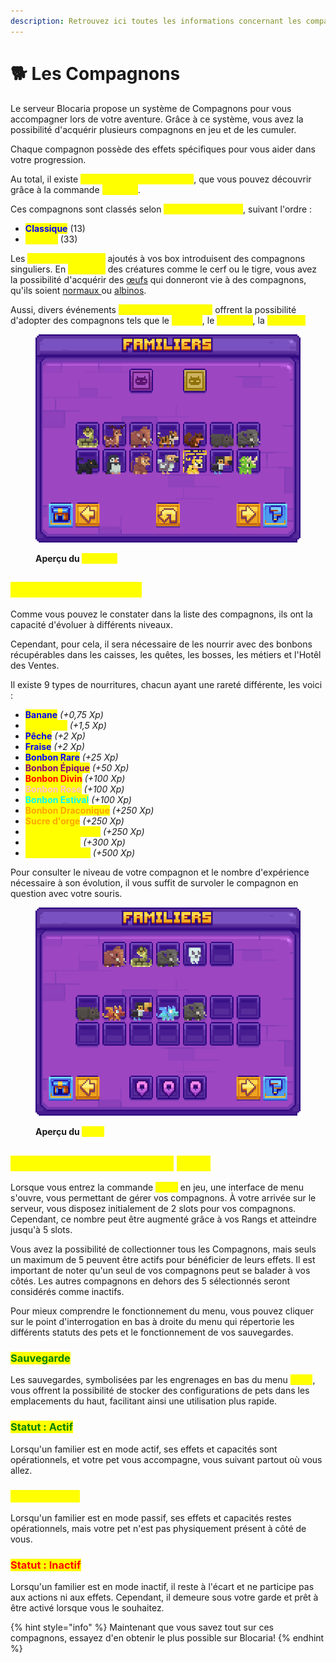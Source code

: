 ```yaml
---
description: Retrouvez ici toutes les informations concernant les compagnons
---
```


# 🐕 Les Compagnons

Le serveur Blocaria propose un système de Compagnons pour vous accompagner lors de votre aventure. Grâce à ce système, vous avez la possibilité d'acquérir plusieurs compagnons en jeu et de les cumuler.

Chaque compagnon possède des effets spécifiques pour vous aider dans votre progression.

Au total, il existe <mark style="color:yellow;">**46 compagnons différents**</mark>, que vous pouvez découvrir grâce à la commande <mark style="color:yellow;">**`/pokedex`**</mark>.

Ces compagnons sont classés selon <mark style="color:yellow;">**différentes raretés**</mark>, suivant l'ordre :

* <mark style="color:blue;">**Classique**</mark> (13)
* <mark style="color:yellow;">**Albinos**</mark> (33)

Les <mark style="color:yellow;">nouveaux animaux</mark> ajoutés à vos box introduisent des compagnons singuliers. En <mark style="color:yellow;">éliminant</mark> des créatures comme le cerf ou le tigre, vous avez la possibilité d'acquérir des [œufs](les-box/les-animaux.md) qui donneront vie à des compagnons, qu'ils soient [normaux ](les-compagnons.md#compagnons-classique)ou [albinos](les-compagnons.md#pets-rares).

Aussi, divers événements <mark style="color:yellow;">(Halloween, Noël, etc.)</mark> offrent la possibilité d'adopter des compagnons tels que le <mark style="color:yellow;">Toucan</mark>, le <mark style="color:yellow;">Fantôme</mark>, la <mark style="color:yellow;">Licorne...</mark>

<figure><img src="../.gitbook/assets/image (3).png" alt=""><figcaption><p><strong>Aperçu du </strong><mark style="color:yellow;"><strong><code>/pokedex</code></strong></mark></p></figcaption></figure>



## <mark style="color:yellow;">Système d'évolution</mark>

Comme vous pouvez le constater dans la liste des compagnons, ils ont la capacité d'évoluer à différents niveaux.&#x20;

Cependant, pour cela, il sera nécessaire de les nourrir avec des bonbons récupérables dans les caisses, les quêtes, les bosses, les métiers et l'Hotêl des Ventes.

Il existe 9 types de nourritures, chacun ayant une rareté différente, les voici :

* <mark style="color:blue;">**Banane**</mark> _(+0,75 Xp)_
* <mark style="color:yellow;">**Ananas</mark> _(+1,5 Xp)_
* <mark style="color:blue;">**Pêche**</mark> _(+2 Xp)_
* <mark style="color:blue;">**Fraise**</mark> _(+2 Xp)_
* <mark style="color:blue;">**Bonbon Rare**</mark> _(+25 Xp)_
* <mark style="color:purple;">**Bonbon Épique**</mark> _(+50 Xp)_
* <mark style="color:red;">**Bonbon Divin**</mark> _(+100 Xp)_
* <mark style="color:pink;">**Bonbon Rose**</mark> _(+100 Xp)_
* <mark style="color:cyan;">**Bonbon Estival**</mark> _(+100 Xp)_
* <mark style="color:orange;">**Bonbon Draconique**</mark> _(+250 Xp)_
* <mark style="color:orange;">**Sucre d'orge**</mark> _(+250 Xp)_
* <mark style="color:yellow;">**Pomme Ensoleillé**</mark> _(+250 Xp)_
* <mark style="color:yellow;">**Noix de coco**</mark> _(+300 Xp)_
* <mark style="color:yellow;">**Fruit du dragon**</mark> _(+500 Xp)_



Pour consulter le niveau de votre compagnon et le nombre d'expérience nécessaire à son évolution, il vous suffit de survoler le compagnon en question avec votre souris.

<figure><img src="../.gitbook/assets/image (2).png" alt=""><figcaption><p><strong>Aperçu du </strong><mark style="color:yellow;"><strong><code>/pets</code></strong></mark></p></figcaption></figure>

## <mark style="color:yellow;">Fonctionnement du menu</mark> <mark style="color:yellow;"></mark><mark style="color:yellow;">`/pets`</mark>

Lorsque vous entrez la commande <mark style="color:yellow;">**`/pets`**</mark> en jeu, une interface de menu s'ouvre, vous permettant de gérer vos compagnons. À votre arrivée sur le serveur, vous disposez initialement de 2 slots pour vos compagnons. Cependant, ce nombre peut être augmenté grâce à vos Rangs et atteindre jusqu'à 5 slots.

Vous avez la possibilité de collectionner tous les Compagnons, mais seuls un maximum de 5 peuvent être actifs pour bénéficier de leurs effets. Il est important de noter qu'un seul de vos compagnons peut se balader à vos côtés. Les autres compagnons en dehors des 5 sélectionnés seront considérés comme inactifs.

Pour mieux comprendre le fonctionnement du menu, vous pouvez cliquer sur le point d'interrogation en bas à droite du menu qui répertorie les différents statuts des pets et le fonctionnement de vos sauvegardes.

### <mark style="color:green;">Sauvegarde</mark>

Les sauvegardes, symbolisées par les engrenages en bas du menu <mark style="color:yellow;">**`/pets`**</mark>, vous offrent la possibilité de stocker des configurations de pets dans les emplacements du haut, facilitant ainsi une utilisation plus rapide.

### <mark style="color:green;">Statut : Actif</mark>

Lorsqu'un familier est en mode actif, ses effets et capacités sont opérationnels, et votre pet vous accompagne, vous suivant partout où vous allez.

### <mark style="color:yellow;">Statut : Passif</mark>

Lorsqu'un familier est en mode passif, ses effets et capacités restes opérationnels, mais votre pet n'est pas physiquement présent à côté de vous.

### <mark style="color:red;">Statut : Inactif</mark>

Lorsqu'un familier est en mode inactif, il reste à l'écart et ne participe pas aux actions ni aux effets. Cependant, il demeure sous votre garde et prêt à être activé lorsque vous le souhaitez.

{% hint style="info" %}
Maintenant que vous savez tout sur ces compagnons, essayez d'en obtenir le plus possible sur Blocaria!
{% endhint %}
